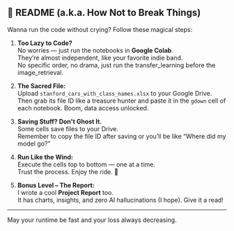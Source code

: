 ## 🤖 README (a.k.a. How Not to Break Things)

Wanna run the code without crying? Follow these magical steps:

1. **Too Lazy to Code?**  
   No worries — just run the notebooks in **Google Colab**.  
   They’re almost independent, like your favorite indie band.  
   No specific order, no drama, just run the transfer_learning before the image_retrieval.

2. **The Sacred File:**  
   Upload `stanford_cars_with_class_names.xlsx` to your Google Drive.  
   Then grab its file ID like a treasure hunter and paste it in the `gdown` cell of each notebook. Boom, data access unlocked.

3. **Saving Stuff? Don't Ghost It.**  
   Some cells save files to your Drive.  
   Remember to copy the file ID after saving or you’ll be like “Where did my model go?”

4. **Run Like the Wind:**  
   Execute the cells top to bottom — one at a time.  
   Trust the process. Enjoy the ride. 🍿

5. **Bonus Level – The Report:**  
   I wrote a cool **Project Report** too.  
   It has charts, insights, and zero AI hallucinations (I hope). Give it a read!

---

May your runtime be fast and your loss always decreasing.
